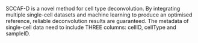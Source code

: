 SCCAF-D is a novel method for cell type deconvolution. By integrating multiple single-cell datasets and machine learning to produce an optimised reference, reliable deconvolution results are guaranteed.
The metadata of single-cell data need to include THREE columns: cellID, cellType and sampleID.
